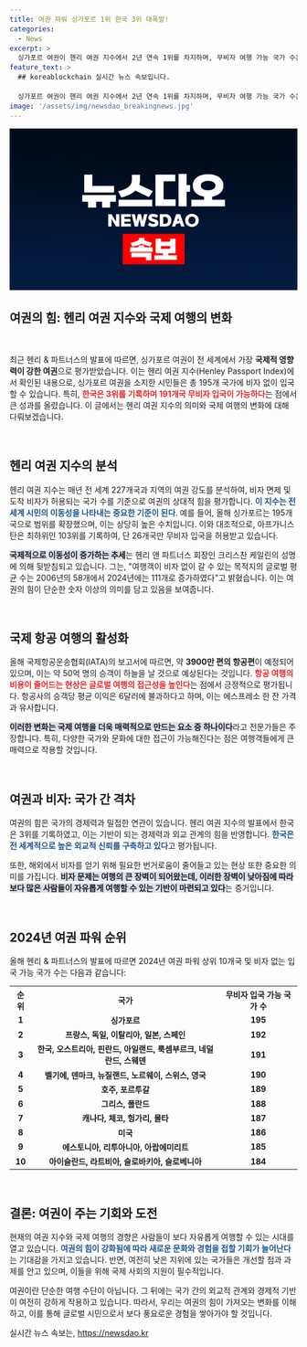 ```yaml
---
title: 여권 파워 싱가포르 1위 한국 3위 대폭발!
categories:
  - News
excerpt: >
  싱가포르 여권이 헨리 여권 지수에서 2년 연속 1위를 차지하며, 무비자 여행 가능 국가 수는 195개에 달합니다. 한국은 3위로 191개국에 접근 가능, 항공 여행의 증가와 비자 문제에 대한 논의가 활발히 이루어지고 있습니다. 
feature_text: >
  ## koreablockchain 실시간 뉴스 속보입니다.

  싱가포르 여권이 헨리 여권 지수에서 2년 연속 1위를 차지하며, 무비자 여행 가능 국가 수는 195개에 달합니다. 한국은 3위로 191개국에 접근 가능, 항공 여행의 증가와 비자 문제에 대한 논의가 활발히 이루어지고 있습니다. 
image: '/assets/img/newsdao_breakingnews.jpg'
---
```


<p><img src="/assets/img/newsdao_breakingnews.jpg" alt="koreablockchain 속보" /></p>

<h2 data-ke-size="size26">여권의 힘: 헨리 여권 지수와 국제 여행의 변화</h2>

<p data-ke-size="size16">&nbsp;</p>

<p>최근 헨리 &amp; 파트너스의 발표에 따르면, 싱가포르 여권이 전 세계에서 가장 <b>국제적 영향력이 강한 여권</b>으로 평가받았습니다. 이는 헨리 여권 지수(Henley Passport Index)에서 확인된 내용으로, 싱가포르 여권을 소지한 시민들은 총 195개 국가에 비자 없이 입국할 수 있습니다. 특히, <b><span style="color: #ee2323;">한국은 3위를 기록하며 191개국 무비자 입국이 가능하다</span></b>는 점에서 큰 성과를 올렸습니다. 이 글에서는 헨리 여권 지수의 의미와 국제 여행의 변화에 대해 다뤄보겠습니다.</p>

<p data-ke-size="size16">&nbsp;</p>

<h2 data-ke-size="size26">헨리 여권 지수의 분석</h2>

<p>헨리 여권 지수는 매년 전 세계 227개국과 지역의 여권 강도를 분석하여, 비자 면제 및 도착 비자가 허용되는 국가 수를 기준으로 여권의 상대적 힘을 평가합니다. <b><span style="color: #1a5490;">이 지수는 전 세계 시민의 이동성을 나타내는 중요한 기준이 된다</span></b>. 예를 들어, 올해 싱가포르는 195개국으로 범위를 확장했으며, 이는 상당히 높은 수치입니다. 이와 대조적으로, 아프가니스탄은 최하위인 103위를 기록하여, 단 26개국만 무비자 입국을 허용받고 있습니다.</p>

<p><b><span style="background-color: #21538527;">국제적으로 이동성이 증가하는 추세</span></b>는 헨리 앤 파트너스 회장인 크리스찬 케일린의 성명에 의해 뒷받침되고 있습니다. 그는, "여행객이 비자 없이 갈 수 있는 목적지의 글로벌 평균 수는 2006년의 58개에서 2024년에는 111개로 증가하였다"고 밝혔습니다. 이는 여권의 힘이 단순한 숫자 이상의 의미를 담고 있음을 보여줍니다.</p>

<p data-ke-size="size16">&nbsp;</p>

<h2 data-ke-size="size26">국제 항공 여행의 활성화</h2>

<p>올해 국제항공운송협회(IATA)의 보고서에 따르면, 약 <b>3900만 편의 항공편</b>이 예정되어 있으며, 이는 약 50억 명의 승객이 하늘을 날 것으로 예상된다는 것입니다. <b><span style="color: #ee2323;">항공 여행의 비용이 줄어드는 현상은 글로벌 여행의 접근성을 높인다</span></b>는 점에서 긍정적으로 평가됩니다. 항공사의 승객당 평균 이익은 6달러에 불과하다고 하며, 이는 에스프레소 한 잔 가격과 유사합니다.</p>

<p><b><span style="background-color: #21538527;">이러한 변화는 국제 여행을 더욱 매력적으로 만드는 요소 중 하나이다</span></b>라고 전문가들은 주장합니다. 특히, 다양한 국가와 문화에 대한 접근이 가능해진다는 점은 여행객들에게 큰 매력으로 작용할 것입니다.</p>

<p data-ke-size="size16">&nbsp;</p>

<h2 data-ke-size="size26">여권과 비자: 국가 간 격차</h2>

<p>여권의 힘은 국가의 경제력과 밀접한 연관이 있습니다. 헨리 여권 지수의 발표에서 한국은 3위를 기록하였고, 이는 기반이 되는 경제력과 외교 관계의 힘을 반영합니다. <b><span style="color: #1a5490;">한국은 전 세계적으로 높은 외교적 신뢰를 구축하고 있다</span></b>고 평가됩니다.</p>

<p>또한, 해외에서 비자를 얻기 위해 필요한 번거로움이 줄어들고 있는 현상 또한 중요한 의미를 가집니다. <b><span style="background-color: #21538527;">비자 문제는 여행의 큰 장벽이 되어왔는데, 이러한 장벽이 낮아짐에 따라 보다 많은 사람들이 자유롭게 여행할 수 있는 기반이 마련되고 있다</span></b>는 증거입니다.</p>

<p data-ke-size="size16">&nbsp;</p>

<h2 data-ke-size="size26">2024년 여권 파워 순위</h2>

<p>올해 헨리 &amp; 파트너스의 발표에 따르면 2024년 여권 파워 상위 10개국 및 비자 없는 입국 가능 국가 수는 다음과 같습니다:</p>

<table>
    <tr>
        <th>순위</th>
        <th>국가</th>
        <th>무비자 입국 가능 국가 수</th>
    </tr>
    <tr>
        <td style="text-align: center; height: 17px;"><b>1</b></td>
        <td style="text-align: center; height: 17px;"><b>싱가포르</b></td>
        <td style="text-align: center; height: 17px;"><b>195</b></td>
    </tr>
    <tr>
        <td style="text-align: center; height: 17px;"><b>2</b></td>
        <td style="text-align: center; height: 17px;"><b>프랑스, 독일, 이탈리아, 일본, 스페인</b></td>
        <td style="text-align: center; height: 17px;"><b>192</b></td>
    </tr>
    <tr>
        <td style="text-align: center; height: 17px;"><b>3</b></td>
        <td style="text-align: center; height: 17px;"><b>한국, 오스트리아, 핀란드, 아일랜드, 룩셈부르크, 네덜란드, 스웨덴</b></td>
        <td style="text-align: center; height: 17px;"><b>191</b></td>
    </tr>
    <tr>
        <td style="text-align: center; height: 17px;"><b>4</b></td>
        <td style="text-align: center; height: 17px;"><b>벨기에, 덴마크, 뉴질랜드, 노르웨이, 스위스, 영국</b></td>
        <td style="text-align: center; height: 17px;"><b>190</b></td>
    </tr>
    <tr>
        <td style="text-align: center; height: 17px;"><b>5</b></td>
        <td style="text-align: center; height: 17px;"><b>호주, 포르투갈</b></td>
        <td style="text-align: center; height: 17px;"><b>189</b></td>
    </tr>
    <tr>
        <td style="text-align: center; height: 17px;"><b>6</b></td>
        <td style="text-align: center; height: 17px;"><b>그리스, 폴란드</b></td>
        <td style="text-align: center; height: 17px;"><b>188</b></td>
    </tr>
    <tr>
        <td style="text-align: center; height: 17px;"><b>7</b></td>
        <td style="text-align: center; height: 17px;"><b>캐나다, 체코, 헝가리, 몰타</b></td>
        <td style="text-align: center; height: 17px;"><b>187</b></td>
    </tr>
    <tr>
        <td style="text-align: center; height: 17px;"><b>8</b></td>
        <td style="text-align: center; height: 17px;"><b>미국</b></td>
        <td style="text-align: center; height: 17px;"><b>186</b></td>
    </tr>
    <tr>
        <td style="text-align: center; height: 17px;"><b>9</b></td>
        <td style="text-align: center; height: 17px;"><b>에스토니아, 리투아니아, 아랍에미리트</b></td>
        <td style="text-align: center; height: 17px;"><b>185</b></td>
    </tr>
    <tr>
        <td style="text-align: center; height: 17px;"><b>10</b></td>
        <td style="text-align: center; height: 17px;"><b>아이슬란드, 라트비아, 슬로바키아, 슬로베니아</b></td>
        <td style="text-align: center; height: 17px;"><b>184</b></td>
    </tr>
</table>

<p data-ke-size="size16">&nbsp;</p>

<h2 data-ke-size="size26">결론: 여권이 주는 기회와 도전</h2>

<p>현재의 여권 지수와 국제 여행의 경향은 사람들이 보다 자유롭게 여행할 수 있는 시대를 열고 있습니다. <b><span style="color: #1a5490;">여권의 힘이 강화됨에 따라 새로운 문화와 경험을 접할 기회가 늘어난다</span></b>는 기대감을 가지고 있습니다. 반면, 여전히 낮은 지위에 있는 국가들은 개선할 점과 과제를 안고 있으며, 이들을 위해 국제 사회의 지원이 필수적입니다.</p>

<p>여권이란 단순한 여행 수단이 아닙니다. 그 뒤에는 국가 간의 외교적 관계와 경제적 기반이 여전히 강하게 작용하고 있습니다. 따라서, 우리는 여권의 힘이 가져오는 변화를 이해하고, 이를 통해 글로벌 시민으로서 보다 풍요로운 경험을 쌓아가야 할 것입니다.</p>
실시간 뉴스 속보는, <a href="https://newsdao.kr" rel="dofollow">https://newsdao.kr</a>


